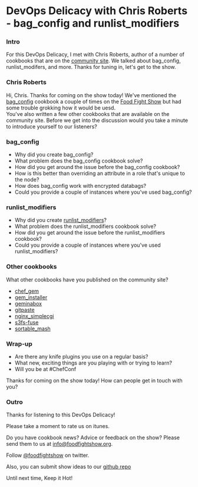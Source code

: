 # DevOps Delicacy with Chris Roberts - bag_config and runlist_modifiers

### Intro

For this DevOps Delicacy, I met with Chris Roberts, author of a number of cookbooks that are on the 
[community site](http://community.opscode.com).  We talked about bag_config, runlist_modifers, and more.  Thanks for tuning in, let's
get to the show.

### Chris Roberts

Hi, Chris.  Thanks for coming on the show today!  We've mentioned the [bag_config](http://community.opscode.com/cookbooks/bag_config)
cookbook a couple of times on the [Food Fight Show](http://foodfightshow.org) but had some trouble grokking how it would be uesd.  
You've also written a few other cookbooks that are available on the community site.  Before we get into the discussion would you take a minute to introduce yourself to our listeners?

### bag_config

* Why did you create bag_config?
* What problem does the bag_config cookbook solve?
* How did you get around the issue before the bag_config cookbook?
* How is this better than overriding an attribute in a role that's unique to the node?
* How does bag_config work with encrypted databags?
* Could you provide a couple of instances where you've used bag_config?

### runlist_modifiers

* Why did you create [runlist_modifiers](http://community.opscode.com/cookbooks/runlist_modifiers)?
* What problem does the runlist_modifiers cookbook solve?
* How did you get around the issue before the runlist_modifiers cookbook?
* Could you provide a couple of instances where you've used runlist_modifiers?

### Other cookbooks

What other cookbooks have you published on the community site?

  * [chef_gem](http://community.opscode.com/cookbooks/chef_gem)
  * [gem_installer](http://community.opscode.com/cookbooks/gem_installer)
  * [geminabox](http://community.opscode.com/cookbooks/geminabox)
  * [gitpaste](http://community.opscode.com/cookbooks/gitpaste)
  * [nginx_simplecgi](http://community.opscode.com/cookbooks/nginx_simplecgi)
  * [s3fs-fuse](http://community.opscode.com/cookbooks/s3fs-fuse)
  * [sortable_mash](http://community.opscode.com/cookbooks/sortable_mash)

### Wrap-up

* Are there any knife plugins you use on a regular basis?
* What new, exciting things are you playing with or trying to learn?
* Will you be at #ChefConf

Thanks for coming on the show today!  How can people get in touch with you?

### Outro

Thanks for listening to this DevOps Delicacy!

Please take a moment to rate us on itunes.

Do you have cookbook news?  Advice or feedback on the show?   Please send them to us at info@foodfightshow.org.

Follow [@foodfightshow](http://twitter.com/foodfightshow) on twitter.

Also, you can submit show ideas to our [github repo](https://github.com/foodfight/showz)

Until next time, Keep it Hot!
